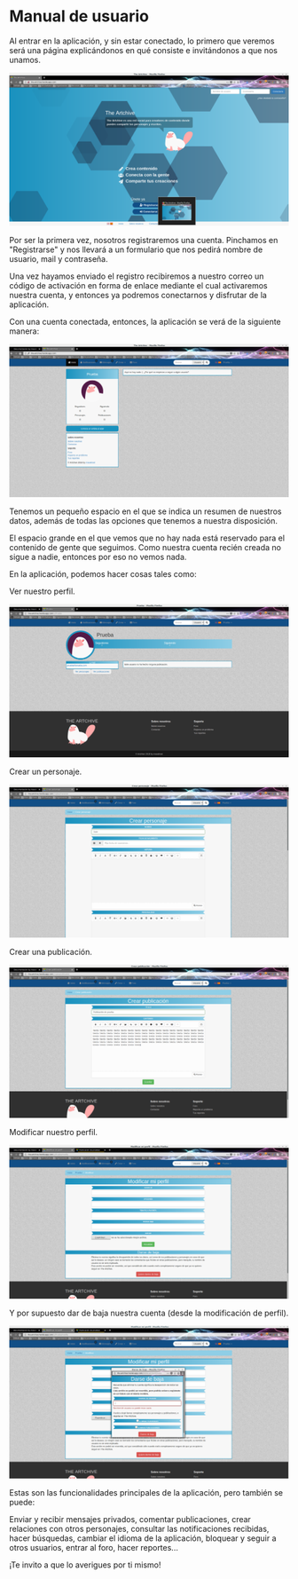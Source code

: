 # Manual de usuario

Al entrar en la aplicación, y sin estar conectado, lo primero que veremos será una página explicándonos en qué consiste e invitándonos a que nos unamos.

![](images/manual/01.png)

Por ser la primera vez, nosotros registraremos una cuenta. Pinchamos en "Registrarse" y nos llevará a un formulario que nos pedirá nombre de usuario, mail y contraseña.

Una vez hayamos enviado el registro recibiremos a nuestro correo un código de activación en forma de enlace mediante el cual activaremos nuestra cuenta, y entonces ya podremos conectarnos y disfrutar de la aplicación.

Con una cuenta conectada, entonces, la aplicación se verá de la siguiente manera:

![](images/manual/03.png)

Tenemos un pequeño espacio en el que se indica un resumen de nuestros datos, además de todas las opciones que tenemos a nuestra disposición.

El espacio grande en el que vemos que no hay nada está reservado para el contenido de gente que seguimos. Como nuestra cuenta recién creada no sigue a nadie, entonces por eso no vemos nada.

En la aplicación, podemos hacer cosas tales como:

Ver nuestro perfil.

![](images/manual/04.png)

Crear un personaje.

![](images/manual/06.png)

Crear una publicación.

![](images/manual/08.png)

Modificar nuestro perfil.

![](images/manual/19.png)

Y por supuesto dar de baja nuestra cuenta (desde la modificación de perfil).

![](images/manual/20.png)

Estas son las funcionalidades principales de la aplicación, pero también se puede:

Enviar y recibir mensajes privados, comentar publicaciones, crear relaciones con otros personajes, consultar las notificaciones recibidas, hacer búsquedas, cambiar el idioma de la aplicación, bloquear y seguir a otros usuarios, entrar al foro, hacer reportes...

¡Te invito a que lo averigues por ti mismo!
